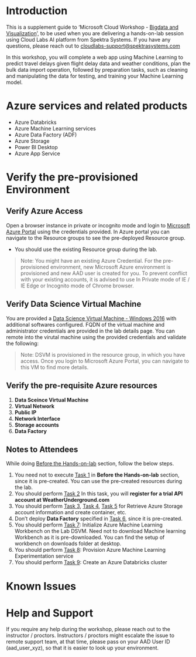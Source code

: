 # Introduction

This is a supplement guide to ‘Microsoft Cloud Workshop - [Bigdata and Visualization](https://github.com/Microsoft/MCW-Big-data-and-visualization/blob/master/Hands-on%20lab/HOL%20step-by-step%20-%20Big%20data%20and%20visualization.md)’, to be used when you are delivering a hands-on-lab session using Cloud Labs AI platform from Spektra Systems. If you have any questions, please reach out to cloudlabs-support@spektrasystems.com

In this workshop, you will complete a web app using Machine Learning to predict travel delays given flight delay data and weather conditions, plan the bulk data import operation, followed by preparation tasks, such as cleaning and manipulating the data for testing, and training your Machine Learning model.

# Azure services and related products
* Azure Databricks
* Azure Machine Learning services
* Azure Data Factory (ADF)
* Azure Storage
* Power BI Desktop
* Azure App Service

# Verify the pre-provisioned Environment

## Verify Azure Access

Open a browser instance in private or incognito mode and login to [Microsoft Azure Portal](https://portal.azure.com) using the credentials provided. In Azure portal you can navigate to the Resource groups to see the pre-deployed Resource group.
* You should use the existing Resource group during the lab.

> Note: You might have an existing Azure Credential. For the pre-provisioned environment, new Microsoft Azure environment is provisioned and new AAD user is created for you. To prevent conflict with your existing accounts, it is advised to use In Private mode of IE / IE Edge or Incognito mode of Chrome browser.

## Verify Data Science Virtual Machine

You are provided a [Data Science Virtual Machine - Windows 2016](https://azuremarketplace.microsoft.com/en-us/marketplace/apps/microsoft-ads.windows-data-science-vm) with additional softwares configured. FQDN of the virtual machine and administrator credentials are provided in the lab details page. You can remote into the virutal machine using the provided credentials and validate the following:

> Note: DSVM is provisioned in the resource group, in which you have access. Once you login to Microsoft Azure Portal, you can navigate to this VM to find more details.

## Verify the pre-requisite Azure resources
1. **Data Sceince Virtual Machine**
2. **Virtual Network**
3. **Public IP**
4. **Network Interface**
5. **Storage accounts**
6. **Data Factory**


## Notes to Attendees
While doing [Before the Hands-on-lab](https://github.com/Microsoft/MCW-Big-data-and-visualization/blob/master/Hands-on%20lab/Before%20the%20HOL%20-%20Big%20data%20and%20visualization.md#before-the-hands-on-lab) section, follow the below steps.
1. You need not to execute [Task 1](https://github.com/Microsoft/MCW-Big-data-and-visualization/blob/master/Hands-on%20lab/Before%20the%20HOL%20-%20Big%20data%20and%20visualization.md#task-1-deploy-data-science-virtual-machine-cluster-to-azure) in **Before the Hands-on-lab** section, since it is pre-created. You can use the pre-created resources during the lab.
2. You should perform [Task 2](https://github.com/Microsoft/MCW-Big-data-and-visualization/blob/master/Hands-on%20lab/Before%20the%20HOL%20-%20Big%20data%20and%20visualization.md#task-2-register-for-a-trial-api-account-at-darkskynet) In this task, you will **register for a trial API account at WeatherUnderground.com**
3. You should perform [Task 3](https://github.com/Microsoft/MCW-Big-data-and-visualization/blob/master/Hands-on%20lab/Before%20the%20HOL%20-%20Big%20data%20and%20visualization.md#task-3-provision-azure-databricks), [Task 4](https://github.com/Microsoft/MCW-Big-data-and-visualization/blob/master/Hands-on%20lab/Before%20the%20HOL%20-%20Big%20data%20and%20visualization.md#task-4-create-azure-storage-account), [Task 5](https://github.com/Microsoft/MCW-Big-data-and-visualization/blob/master/Hands-on%20lab/Before%20the%20HOL%20-%20Big%20data%20and%20visualization.md#task-5-retrieve-azure-storage-account-information-and-create-container) for Retrieve Azure Storage account information and create container, etc.
4. Don’t deploy **Data Factory** specified in [Task 6](https://github.com/Microsoft/MCW-Big-data-and-visualization/blob/master/Hands-on%20lab/Before%20the%20HOL%20-%20Big%20data%20and%20visualization.md#task-6-provision-azure-data-factory), since it is pre-created.
5. You should perform [Task 7](https://github.com/Microsoft/MCW-Big-data-and-visualization/blob/master/Hands-on%20lab/Before%20the%20HOL%20-%20Big%20data%20and%20visualization.md#task-7-initialize-azure-machine-learning-workbench-on-the-lab-dsvm): Initialize Azure Machine Learning Workbench on the Lab DSVM.
   Need not to download Machine learning Workbench as it is pre-downloaded. You can find the setup of workbench on downloads folder at  desktop.
6. You should perform [Task 8](https://github.com/Microsoft/MCW-Big-data-and-visualization/blob/master/Hands-on%20lab/Before%20the%20HOL%20-%20Big%20data%20and%20visualization.md#task-8-provision-azure-machine-learning-experimentation-service): Provision Azure Machine Learning Experimentation service
7. You should perform [Task 9](https://github.com/Microsoft/MCW-Big-data-and-visualization/blob/master/Hands-on%20lab/Before%20the%20HOL%20-%20Big%20data%20and%20visualization.md#task-9-create-an-azure-databricks-cluster): Create an Azure Databricks cluster

# Known Issues

# Help and Support

If you require any help during the workshop, please reach out to the instructor / proctors. Instructors / proctors might escalate the issue to remote support team, at that time, please pass on your AAD User ID (aad_user_xyz), so that it is easier to look up your environment.


